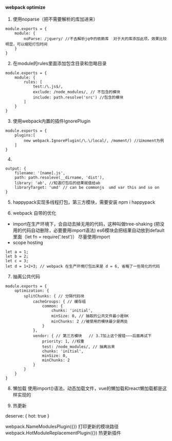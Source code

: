 #### webpack optimize
1. 使用noparse（把不需要解析的库加进来）

```
module.exports = {
    module: {
        noParse: /jquery/ //不去解析jq中的依赖库  对于大的库添加此项，效果比较明显，可以缩短打包时间
    }
}
```

2. 在module的rules里面添加包含目录和忽略目录
```
module.exports = {
    module: {
        rules: [
            test:/\.js$/,
            exclude: /node_modules/, // 不包含的模块
            include: path.resolve('src') //包含的模块
        ]
    }
}
```

3. 使用webpack内置的插件IgnorePlugin
```
module.exports = {
    plugins:[
        new webpack.IgnorePlugin(/\.\/local/, /moment/) //以moment为例
    ]
}
```
4. 
```
output: {
    filename: '[name].js',
    path: path.resoleve(__dirname, 'dist'),
    library: 'ab', //知道打包后的结果赋值给ab
    libraryTarget: 'umd' // can be commonjs  umd var this and so on
}
```
5. happypack实现多线程打包，第三方模块，需要安装
npm i happypack

6. webpack 自带的优化
* import在生产环境下，会自动去掉无用的代码，这种叫做tree-shaking (把没用的代码自动删除，必要要用import语法)
es6模块会把结果自动放到default里面（let fn = require('.test')）
尽量使用import
* scope hosting
```
let a = 1;
let b = 2;
let c = 3;
let d = 1+2+3; // webpack 在生产环境打包出来是 d = 6, 省略了一些简化的代码
```

7. 抽离公共代码

```
module.exports = {
    optimization: {
        splitChunks: { // 分隔代码块
            cacheGroups: { // 缓存组
                common: {
                    chunks: 'initial',
                    minSize: 0, // 抽取的公共文件最小是0K
                    minChunks: 2 //被使用的模块最少是两处
                }
            },
            vendor: { // 第三方模块   // 3.7加上这个报错~~~后面再试下
                priority: 1, //权重
                test: /node_modules/, // 抽离出来
                chunks: 'initial',
                minSize: 0,
                minChunks: 2
            }
        }
    }
}
```

8. 懒加载
使用import()语法，动态加载文件，vue的懒加载和react懒加载都是这样实现的

9. 热更新

deserve: {
    hot: true
}

webpack.NameModulesPlugin({}) 打印更新的模块路径
webpack.HotModuleReplacementPlugin({})  热更新插件